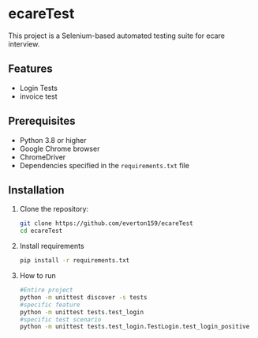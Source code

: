 # ecareTest

This project is a Selenium-based automated testing suite for ecare interview.

## Features

- Login Tests
- invoice test
## Prerequisites

- Python 3.8 or higher
- Google Chrome browser
- ChromeDriver
- Dependencies specified in the `requirements.txt` file

## Installation

1. Clone the repository:
   ```bash
   git clone https://github.com/everton159/ecareTest
   cd ecareTest

2. Install requirements
    ```bash
    pip install -r requirements.txt

3. How to run
    ```bash
    #Entire project
    python -m unittest discover -s tests
    #specific feature
    python -m unittest tests.test_login
    #specific test scenario
    python -m unittest tests.test_login.TestLogin.test_login_positive

